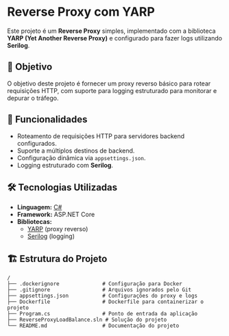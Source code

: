 # Reverse Proxy com YARP

Este projeto é um **Reverse Proxy** simples, implementado com a biblioteca **YARP (Yet Another Reverse Proxy)** e configurado para fazer logs utilizando **Serilog**.

## 🎯 Objetivo
O objetivo deste projeto é fornecer um proxy reverso básico para rotear requisições HTTP, com suporte para logging estruturado para monitorar e depurar o tráfego.

## 🚀 Funcionalidades
- Roteamento de requisições HTTP para servidores backend configurados.
- Suporte a múltiplos destinos de backend.
- Configuração dinâmica via `appsettings.json`.
- Logging estruturado com **Serilog**.

## 🛠️ Tecnologias Utilizadas
- **Linguagem:** [C#](https://learn.microsoft.com/pt-br/dotnet/csharp/)
- **Framework:** ASP.NET Core
- **Bibliotecas:**
  - [YARP](https://microsoft.github.io/reverse-proxy/) (proxy reverso)
  - [Serilog](https://serilog.net/) (logging)

## 🏗️ Estrutura do Projeto
```plaintext
/
├── .dockerignore              # Configuração para Docker
├── .gitignore                 # Arquivos ignorados pelo Git
├── appsettings.json           # Configurações do proxy e logs
├── Dockerfile                 # Dockerfile para containerizar o projeto
├── Program.cs                 # Ponto de entrada da aplicação
├── ReverseProxyLoadBalance.sln # Solução do projeto
└── README.md                  # Documentação do projeto
